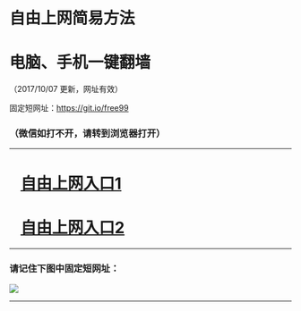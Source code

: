 ﻿# 自由上网简易方法

# 电脑、手机一键翻墙

（2017/10/07 更新，网址有效）

固定短网址：https://git.io/free99

### （微信如打不开，请转到浏览器打开）


***





# &nbsp;&nbsp; <a href="http://ft2528213345.fwq-tz-1001.info/fwqtz01.html?t=100700131390 " target="_blank">自由上网入口1</a>
# &nbsp;&nbsp; <a href="http://ft2095310953.fwq-tz-1002.info/fwqtz02.html?t=100700130179 " target="_blank">自由上网入口2</a>
***

### 请记住下图中固定短网址：

<img src="https://s3-us-west-2.amazonaws.com/fwq-1001/yjfq-20170905okok.png" /> 


***

